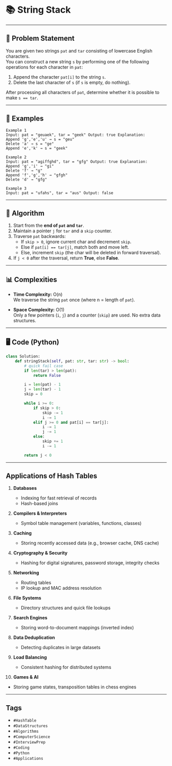 # 📚 String Stack

---

## 📖 Problem Statement
You are given two strings `pat` and `tar` consisting of lowercase English characters.  
You can construct a new string `s` by performing one of the following operations for each character in `pat`:

1. Append the character `pat[i]` to the string `s`.  
2. Delete the last character of `s` (if `s` is empty, do nothing).  

After processing all characters of `pat`, determine whether it is possible to make `s == tar`.

---

## 🔎 Examples
```text
Example 1
Input: pat = "geuaek", tar = "geek" Output: true Explanation:
Append 'g','e','u' → s = "geu"
Delete 'a' → s = "ge"
Append 'e','k' → s = "geek"

Example 2
Input: pat = "agiffghd", tar = "gfg" Output: true Explanation:
Append 'g','i' → "gi"
Delete 'f' → "g"
Append 'f','g','h' → "gfgh"
Delete 'd' → "gfg"

Example 3
Input: pat = "ufahs", tar = "aus" Output: false
```
---

## 📝 Algorithm
1. Start from the **end of `pat` and `tar`**.  
2. Maintain a pointer `j` for `tar` and a `skip` counter.  
3. Traverse `pat` backwards:
   - If `skip > 0`, ignore current char and decrement `skip`.  
   - Else if `pat[i] == tar[j]`, match both and move left.  
   - Else, increment `skip` (the char will be deleted in forward traversal).  
4. If `j < 0` after the traversal, return **True**, else **False**.  

---
## 📊 Complexities

- **Time Complexity:** O(n)  
  We traverse the string `pat` once (where n = length of `pat`).  

- **Space Complexity:** O(1)  
  Only a few pointers (`i`, `j`) and a counter (`skip`) are used. No extra data structures.
---

## 🖥️ Code (Python)

```python
class Solution:
    def stringStack(self, pat: str, tar: str) -> bool:
        # quick fail case
        if len(tar) > len(pat):
            return False

        i = len(pat) - 1
        j = len(tar) - 1
        skip = 0

        while i >= 0:
            if skip > 0:
                skip -= 1
                i -= 1
            elif j >= 0 and pat[i] == tar[j]:
                i -= 1
                j -= 1
            else:
                skip += 1
                i -= 1

        return j < 0
```
---
## Applications of Hash Tables

1. **Databases**  
   - Indexing for fast retrieval of records  
   - Hash-based joins  

2. **Compilers & Interpreters**  
   - Symbol table management (variables, functions, classes)  

3. **Caching**  
   - Storing recently accessed data (e.g., browser cache, DNS cache)  

4. **Cryptography & Security**  
   - Hashing for digital signatures, password storage, integrity checks  

5. **Networking**  
   - Routing tables  
   - IP lookup and MAC address resolution  

6. **File Systems**  
   - Directory structures and quick file lookups  

7. **Search Engines**  
   - Storing word-to-document mappings (inverted index)  

8. **Data Deduplication**  
   - Detecting duplicates in large datasets  

9. **Load Balancing**  
   - Consistent hashing for distributed systems  

10. **Games & AI**  
   - Storing game states, transposition tables in chess engines
---
## Tags

- `#HashTable`
- `#DataStructures`
- `#Algorithms`
- `#ComputerScience`
- `#InterviewPrep`
- `#Coding`
- `#Python`
- `#Applications`
